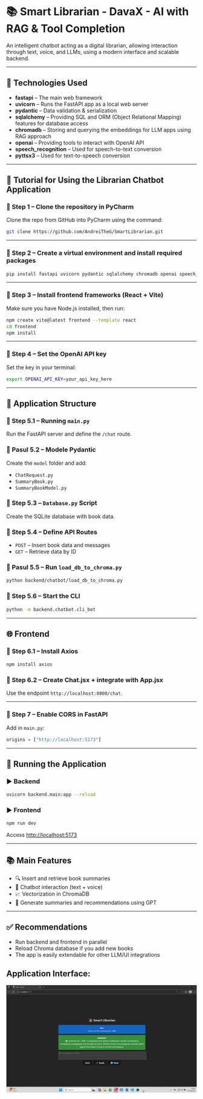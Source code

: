# 📚 Smart Librarian - DavaX - AI with RAG & Tool Completion 

An intelligent chatbot acting as a digital librarian, allowing interaction through text, voice, and LLMs, using a modern interface and scalable backend.

---

## 🧰 Technologies Used

- **fastapi** – The main web framework
- **uvicorn** – Runs the FastAPI app as a local web server
- **pydantic** – Data validation & serialization
- **sqlalchemy** – Providing SQL and ORM (Object Relational Mapping) features for database access  
- **chromadb** – Storing and querying the embeddings for LLM apps using RAG approach  
- **openai** – Providing tools to interact with OpenAI API  
- **speech_recognition** – Used for speech-to-text conversion  
- **pyttsx3** – Used for text-to-speech conversion  

---

## 📘 Tutorial for Using the Librarian Chatbot Application

### 🔹 Step 1 – Clone the repository in PyCharm

Clone the repo from GitHub into PyCharm using the command:

```bash
git clone https://github.com/AndreiTheG/SmartLibrarian.git
```

---

### 🔹 Step 2 – Create a virtual environment and install required packages

```bash
pip install fastapi uvicorn pydantic sqlalchemy chromadb openai speech_recognition pyttsx3
```

---

### 🔹 Step 3 – Install frontend frameworks (React + Vite)

Make sure you have Node.js installed, then run:

```bash
npm create vite@latest frontend --template react
cd frontend
npm install
```

---

### 🔹 Step 4 – Set the OpenAI API key

Set the key in your terminal:

```bash
export OPENAI_API_KEY=your_api_key_here
```

---

## 🧠 Application Structure

### 🔸 Step 5.1 – Running `main.py`

Run the FastAPI server and define the `/chat` route.

### 🔸 Pasul 5.2 – Modele Pydantic

Create the `model` folder and add:

- `ChatRequest.py`
- `SummaryBook.py`
- `SummaryBookModel.py`

### 🔸 Step 5.3 – `Database.py` Script

Create the SQLite database with book data.

### 🔸 Step 5.4 – Define API Routes

- `POST` – Insert book data and messages
- `GET` – Retrieve data by ID

### 🔸 Pasul 5.5 – Run `load_db_to_chroma.py`

```bash
python backend/chatbot/load_db_to_chroma.py
```

### 🔸 Step 5.6 – Start the CLI

```bash
python -m backend.chatbot.cli_bot
```

---

## 🌐 Frontend

### 🔸 Step 6.1 – Install Axios

```bash
npm install axios
```

### 🔸 Step 6.2 – Create Chat.jsx + integrate with App.jsx

Use the endpoint `http://localhost:8000/chat`.

---

### 🔸 Step 7 – Enable CORS in FastAPI

Add in `main.py`:

```python
origins = ["http://localhost:5173"]
```

---

## 🚀 Running the Application

### ▶️ Backend

```bash
uvicorn backend.main:app --reload
```

### ▶️ Frontend

```bash
npm run dev
```

Access [http://localhost:5173](http://localhost:5173)

---

## 📚 Main Features

- 🔍 Insert and retrieve book summaries 
- 🤖 Chatbot interaction (text + voice)  
- 📈 Vectorization in ChromaDB  
- 🧠 Generate summaries and recommendations using GPT  

---

## ✅ Recommendations

- Run backend and frontend in parallel 
- Reload Chroma database if you add new books  
- The app is easily extendable for other LLM/UI integrations

## Application Interface:
![Alt text](./Chatbot_interface.png)

